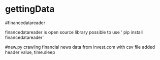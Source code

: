 # gettingData


#financedatareader

financedatareader is open source library
possible to use ' pip install financedatareader'



#new.py
crawling financial news data from invest.com with csv file
added header value, time.sleep
